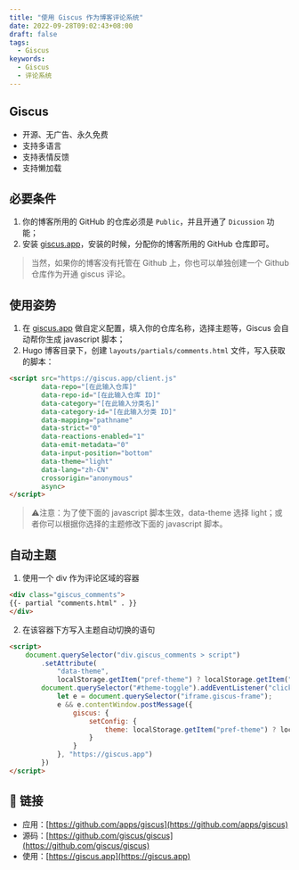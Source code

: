 ```yaml
---
title: "使用 Giscus 作为博客评论系统"
date: 2022-09-28T09:02:43+08:00
draft: false
tags:
  - Giscus
keywords:
  - Giscus
  - 评论系统
---
```


## Giscus
- 开源、无广告、永久免费
- 支持多语言
- 支持表情反馈
- 支持懒加载

## 必要条件
1. 你的博客所用的 GitHub 的仓库必须是 `Public`，并且开通了 `Dicussion` 功能；
2. 安装 [giscus.app](https://github.com/apps/giscus)，安装的时候，分配你的博客所用的 GitHub 仓库即可。
> 当然，如果你的博客没有托管在 Github 上，你也可以单独创建一个 Github 仓库作为开通 giscus 评论。

## 使用姿势
1. 在 [giscus.app](https://giscus.app/) 做自定义配置，填入你的仓库名称，选择主题等，Giscus 会自动帮你生成 javascript 脚本；
2. Hugo 博客目录下，创建 `layouts/partials/comments.html` 文件，写入获取的脚本：
```html
<script src="https://giscus.app/client.js"
        data-repo="[在此输入仓库]"
        data-repo-id="[在此输入仓库 ID]"
        data-category="[在此输入分类名]"
        data-category-id="[在此输入分类 ID]"
        data-mapping="pathname"
        data-strict="0"
        data-reactions-enabled="1"
        data-emit-metadata="0"
        data-input-position="bottom"
        data-theme="light"
        data-lang="zh-CN"
        crossorigin="anonymous"
        async>
</script>
```

>   ⚠️注意：为了使下面的 javascript 脚本生效，data-theme 选择 light；或者你可以根据你选择的主题修改下面的 javascript 脚本。

## 自动主题

1. 使用一个 div 作为评论区域的容器
```html
<div class="giscus_comments">
{{- partial "comments.html" . }}
</div>
```
2. 在该容器下方写入主题自动切换的语句
```html
<script>
    document.querySelector("div.giscus_comments > script")
        .setAttribute(
            "data-theme",
            localStorage.getItem("pref-theme") ? localStorage.getItem("pref-theme") : window.matchMedia("(prefers-color-scheme: dark)").matches ? "dark" : "light"),
        document.querySelector("#theme-toggle").addEventListener("click", () => {
            let e = document.querySelector("iframe.giscus-frame");
            e && e.contentWindow.postMessage({
                giscus: {
                    setConfig: {
                        theme: localStorage.getItem("pref-theme") ? localStorage.getItem("pref-theme") === "dark" ? "light" : "dark" : document.body.className.includes("dark") ? "light" : "dark"
                    }
                }
            }, "https://giscus.app")
        })
</script>
```

## 🔗 链接

- 应用：[https://github.com/apps/giscus](https://github.com/apps/giscus)
- 源码：[https://github.com/giscus/giscus](https://github.com/giscus/giscus)
- 使用：[https://giscus.app](https://giscus.app)

